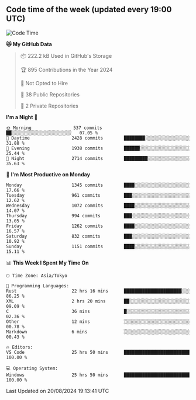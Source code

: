 ## Code time of the week (updated every 19:00 UTC)

<!--START_SECTION:waka-->
![Code Time](http://img.shields.io/badge/Code%20Time-3%2C601%20hrs%201%20min-blue)

**🐱 My GitHub Data** 

> 📦 222.2 kB Used in GitHub's Storage 
 > 
> 🏆 895 Contributions in the Year 2024
 > 
> 🚫 Not Opted to Hire
 > 
> 📜 38 Public Repositories 
 > 
> 🔑 2 Private Repositories 
 > 
**I'm a Night 🦉** 

```text
🌞 Morning                537 commits         ██░░░░░░░░░░░░░░░░░░░░░░░   07.05 % 
🌆 Daytime                2428 commits        ████████░░░░░░░░░░░░░░░░░   31.88 % 
🌃 Evening                1938 commits        ██████░░░░░░░░░░░░░░░░░░░   25.44 % 
🌙 Night                  2714 commits        █████████░░░░░░░░░░░░░░░░   35.63 % 
```
📅 **I'm Most Productive on Monday** 

```text
Monday                   1345 commits        ████░░░░░░░░░░░░░░░░░░░░░   17.66 % 
Tuesday                  961 commits         ███░░░░░░░░░░░░░░░░░░░░░░   12.62 % 
Wednesday                1072 commits        ████░░░░░░░░░░░░░░░░░░░░░   14.07 % 
Thursday                 994 commits         ███░░░░░░░░░░░░░░░░░░░░░░   13.05 % 
Friday                   1262 commits        ████░░░░░░░░░░░░░░░░░░░░░   16.57 % 
Saturday                 832 commits         ███░░░░░░░░░░░░░░░░░░░░░░   10.92 % 
Sunday                   1151 commits        ████░░░░░░░░░░░░░░░░░░░░░   15.11 % 
```


📊 **This Week I Spent My Time On** 

```text
🕑︎ Time Zone: Asia/Tokyo

💬 Programming Languages: 
Rust                     22 hrs 16 mins      ██████████████████████░░░   86.25 % 
XML                      2 hrs 20 mins       ██░░░░░░░░░░░░░░░░░░░░░░░   09.09 % 
C                        36 mins             █░░░░░░░░░░░░░░░░░░░░░░░░   02.36 % 
Other                    12 mins             ░░░░░░░░░░░░░░░░░░░░░░░░░   00.78 % 
Markdown                 6 mins              ░░░░░░░░░░░░░░░░░░░░░░░░░   00.43 % 

🔥 Editors: 
VS Code                  25 hrs 50 mins      █████████████████████████   100.00 % 

💻 Operating System: 
Windows                  25 hrs 50 mins      █████████████████████████   100.00 % 
```


 Last Updated on 20/08/2024 19:13:41 UTC
<!--END_SECTION:waka-->
